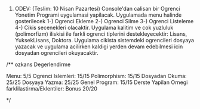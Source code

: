 1. ODEV: (Teslim: 10 Nisan Pazartesi) 
Console'dan calisan bir Ogrenci Yonetim Programi uygulamasi yapilacak. 
Uygulamada menu halinde gosterilecek 
1-) Ogrenci Ekleme 
2-) Ogrenci Silme 
3-) Ogrenci Listeleme 
4-) Cikis secenekleri olacaktir. 
Uygulama kalitim ve cok yuzluluk (polimorfizm) iliskisi ile farkli ogrenci tiplerini destekleyecektir: 
Lisans, YuksekLisans, Doktora. 
Uygulama cikista sistemdeki ogrencileri dosyaya yazacak 
ve uygulama acilirken kaldigi yerden devam edebilmesi icin dosyadan ogrencileri okuyacaktir.

/** ozkans Degerlendirme

Menu: 5/5
Ogrenci Islemleri: 15/15
Polimorphism: 15/15
Dosyadan Okuma: 25/25
Dosyaya Yazma:  25/25
Genel Program: 15/15
Derste Yapilan Ornegi farklilastirma/Eklentiler: Bonus 20/20

 */